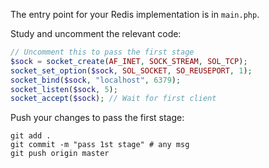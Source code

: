 The entry point for your Redis implementation is in `main.php`.

Study and uncomment the relevant code: 

```php
// Uncomment this to pass the first stage
$sock = socket_create(AF_INET, SOCK_STREAM, SOL_TCP);
socket_set_option($sock, SOL_SOCKET, SO_REUSEPORT, 1);
socket_bind($sock, "localhost", 6379);
socket_listen($sock, 5);
socket_accept($sock); // Wait for first client
```

Push your changes to pass the first stage:

```
git add .
git commit -m "pass 1st stage" # any msg
git push origin master
```
